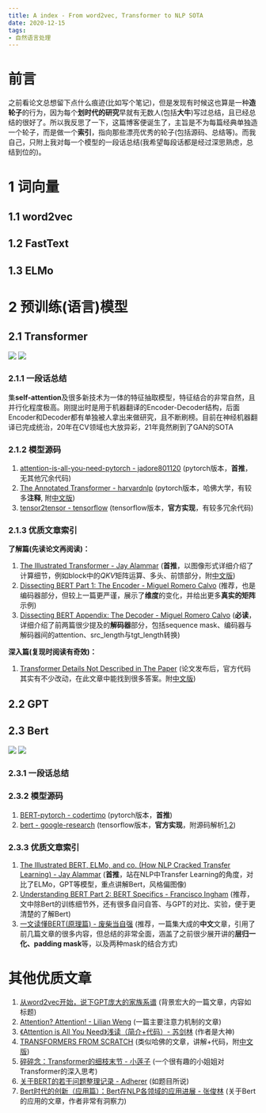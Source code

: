 ```yaml
---
title: A index - From word2vec, Transformer to NLP SOTA 
date: 2020-12-15
tags:
- 自然语言处理
---
```


# 前言
之前看论文总想留下点什么痕迹(比如写个笔记)，但是发现有时候这也算是一种**造轮子**的行为，因为每个**划时代的研究**早就有无数人(包括**大牛**)写过总结，且已经总结的很好了。所以我反思了一下，这篇博客便诞生了，主旨是不为每篇经典单独造一个轮子，而是做一个**索引**，指向那些漂亮优秀的轮子(包括源码、总结等)。而我自己，只附上我对每一个模型的一段话总结(我希望每段话都是经过深思熟虑，总结到位的)。

# 1 词向量
## 1.1 word2vec
## 1.2 FastText
## 1.3 ELMo

# 2 预训练(语言)模型
## 2.1 Transformer
![](https://i.loli.net/2020/12/15/kUp6erNM2tAZ4zH.png)
![](https://i.loli.net/2020/12/15/ZGCuHEVtlbUd1ap.png)

### 2.1.1 一段话总结
集**self-attention**及很多新技术为一体的特征抽取模型，特征结合的非常自然，且并行化程度极高。刚提出时是用于机器翻译的Encoder-Decoder结构，后面Encoder和Decoder都有单独被人拿出来做研究，且不断刷榜。目前在神经机器翻译已完成统治，20年在CV领域也大放异彩，21年竟然刷到了GAN的SOTA

### 2.1.2 模型源码
1. [attention-is-all-you-need-pytorch - jadore801120](https://github.com/jadore801120/attention-is-all-you-need-pytorch) (pytorch版本，**首推**，无其他冗余代码)
2. [The Annotated Transformer - harvardnlp](https://nlp.seas.harvard.edu/2018/04/03/attention.html) (pytorch版本，哈佛大学，有较多**注释**, 附[中文版](https://www.cnblogs.com/zingp/p/11696111.html))
3. [tensor2tensor - tensorflow](https://github.com/tensorflow/tensor2tensor/blob/master/tensor2tensor/models/transformer.py) (tensorflow版本，**官方实现**，有较多冗余代码)

### 2.1.3 优质文章索引
**了解篇(先读论文再阅读)：**
1. [The Illustrated Transformer - Jay Alammar](https://jalammar.github.io/illustrated-transformer/) (**首推**，以图像形式详细介绍了计算细节，例如block中的$QKV$矩阵运算、多头、前馈部分，附[中文版](https://zhuanlan.zhihu.com/p/48508221))
2. [Dissecting BERT Part 1: The Encoder - Miguel Romero Calvo](https://medium.com/dissecting-bert/dissecting-bert-part-1-d3c3d495cdb3) (推荐，也是编码器部分，但较上一篇更严谨，展示了**维度**的变化，并给出更多**真实的矩阵**示例)
3. [Dissecting BERT Appendix: The Decoder - Miguel Romero Calvo](https://medium.com/dissecting-bert/dissecting-bert-appendix-the-decoder-3b86f66b0e5f) (**必读**，详细介绍了前两篇很少提及的**解码器**部分，包括sequence mask、编码器与解码器间的attention、src_length与tgt_length转换)

**深入篇(复现时阅读有奇效)：**
1. [Transformer Details Not Described in The Paper](https://tunz.kr/post/4) (论文发布后，官方代码其实有不少改动，在此文章中能找到很多答案。附[中文版](https://zhuanlan.zhihu.com/p/79987949))

## 2.2 GPT

## 2.3 Bert
![](https://i.loli.net/2020/12/15/18wZPMjQp5COuT2.png)
![](https://i.loli.net/2020/12/15/U4htoOYcn1kLTAy.png)
### 2.3.1 一段话总结
### 2.3.2 模型源码
1. [BERT-pytorch - codertimo](https://github.com/codertimo/BERT-pytorch) (pytorch版本，**首推**)
2. [bert - google-research](https://github.com/google-research/bert) (tensorflow版本，**官方实现**，附源码解析[1](https://www.cnblogs.com/Milburn/p/12031521.html),[2](https://blog.csdn.net/weixin_39470744))

### 2.3.3 优质文章索引
1. [The Illustrated BERT, ELMo, and co. (How NLP Cracked Transfer Learning) - Jay Alammar](https://jalammar.github.io/illustrated-bert/) (**首推**，站在NLP中Transfer Learning的角度，对比了ELMo，GPT等模型，重点讲解Bert，风格偏图像)
2. [Understanding BERT Part 2: BERT Specifics - Francisco Ingham](https://medium.com/dissecting-bert/dissecting-bert-part2-335ff2ed9c73) (推荐，文中除Bert的训练细节外，还有很多自问自答、与GPT的对比、实验，便于更清楚的了解Bert)
3. [一文读懂BERT(原理篇) - 废柴当自强](https://blog.csdn.net/jiaowoshouzi/article/details/89073944) (推荐，一篇集大成的**中文**文章，引用了前几篇文章的很多内容，但总结的非常全面，涵盖了之前很少展开讲的**层归一化、padding mask**等，以及两种mask的结合方式)

# 其他优质文章
1. [从word2vec开始，说下GPT庞大的家族系谱](https://www.jiqizhixin.com/articles/2020-10-04-2) (背景宏大的一篇文章，内容如标题)
2. [Attention? Attention! - Lilian Weng](https://lilianweng.github.io/lil-log/2018/06/24/attention-attention.html) (一篇主要注意力机制的文章)
3. [《Attention is All You Need》浅读（简介+代码）- 苏剑林](https://kexue.fm/archives/4765) (作者是大神)
4. [TRANSFORMERS FROM SCRATCH](http://peterbloem.nl/blog/transformers) (类似哈佛的文章，讲解+代码，附[中文版](https://mp.weixin.qq.com/s/o__YU5vlfKi4HGytlug3og?client=tim&ADUIN=1349342500&ADSESSION=1566891919&ADTAG=CLIENT.QQ.5603_.0&ADPUBNO=26882))
5. [碎碎念：Transformer的细枝末节 - 小莲子](https://zhuanlan.zhihu.com/p/60821628) (一个很有趣的小姐姐对Transformer的深入思考)
6. [关于BERT的若干问题整理记录 - Adherer](https://zhuanlan.zhihu.com/p/95594311) (如题目所说)
7. [Bert时代的创新（应用篇）：Bert在NLP各领域的应用进展 - 张俊林](https://zhuanlan.zhihu.com/p/68446772) (关于Bert的应用的文章，作者非常有洞察力)